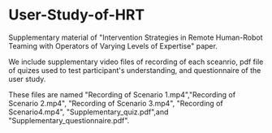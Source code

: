 # User-Study-of-HRT
Supplementary material of "Intervention Strategies in Remote Human-Robot Teaming with Operators of Varying Levels of Expertise" paper.

We include supplementary video files of recording of each sceanrio, pdf file of quizes used to test participant's understanding, and questionnaire of the user study. 

These files are named "Recording of Scenario 1.mp4","Recording of Scenario 2.mp4", "Recording of Scenario 3.mp4", "Recording of Scenario4.mp4", "Supplementary_quiz.pdf",and "Supplementary_questionnaire.pdf".

